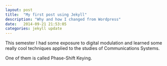 ```yaml
---
layout: post
title:  "My first post using Jekyll"
description: "Why and how I changed from Wordpress"
date:   2014-09-21 21:53:05
categories: jekyll update
---
```

This semester I had some exposure to digital modulation and learned some really cool techniques applied to the studies of Communications Systems. 

One of them is called Phase-Shift Keying.

